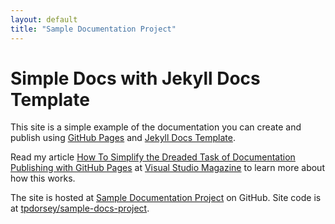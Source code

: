 ```yaml
---
layout: default
title: "Sample Documentation Project"
---
```


# Simple Docs with Jekyll Docs Template

This site is a simple example of the documentation you can create and publish using [GitHub Pages](https://pages.github.com/) and [Jekyll Docs Template](http://bruth.github.io/jekyll-docs-template/).

Read my article [How To Simplify the Dreaded Task of Documentation Publishing with GitHub Pages](http://visualstudiomagazine.com/articles/2015/03/01/github-pages.aspx) at [Visual Studio Magazine](http://visualstudiomagazine.com/Home.aspx) to learn more about how this works.

The site is hosted at [Sample Documentation Project](http://tpdorsey.github.io/sample-docs-project/) on GitHub. Site code is at [tpdorsey/sample-docs-project](https://github.com/tpdorsey/sample-docs-project).
